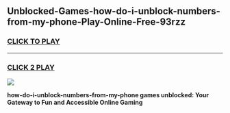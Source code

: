 
## Unblocked-Games-how-do-i-unblock-numbers-from-my-phone-Play-Online-Free-93rzz
<h3>
<a href="https://premium76.site?title=how-do-i-unblock-numbers-from-my-phone&ref=26A">CLICK TO PLAY</a></h3>
<hr>

<h3>
<a href="https://premium76.site?title=how-do-i-unblock-numbers-from-my-phone&ref=26A">CLICK 2 PLAY</a>
  
</h3>

<a href="https://premium76.site?title=how-do-i-unblock-numbers-from-my-phone&ref=26A"><img src="https://clearcache.store/games.png"></a>


**how-do-i-unblock-numbers-from-my-phone games unblocked: Your Gateway to Fun and Accessible Online Gaming**
